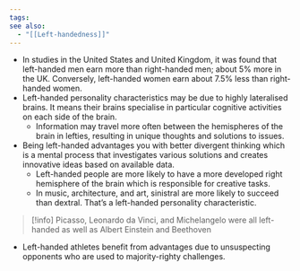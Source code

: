 ```yaml
---
tags: 
see also:
  - "[[Left-handedness]]"
---
```

- In studies in the United States and United Kingdom, it was found that left-handed men earn more than right-handed men; about 5% more in the UK. Conversely, left-handed women earn about 7.5% less than right-handed women.
- Left-handed personality characteristics may be due to highly lateralised brains. It means their brains specialise in particular cognitive activities on each side of the brain.
	- Information may travel more often between the hemispheres of the brain in lefties, resulting in unique thoughts and solutions to issues.
- Being left-handed advantages you with better divergent thinking which is a mental process that investigates various solutions and creates innovative ideas based on available data.
	- Left-handed people are more likely to have a more developed right hemisphere of the brain which is responsible for creative tasks.
	- In music, architecture, and art, sinistral are more likely to succeed than dextral. That’s a left-handed personality characteristic.

> [!info]
> Picasso, Leonardo da Vinci, and Michelangelo were all left-handed as well as Albert Einstein and Beethoven

- Left-handed athletes benefit from advantages due to unsuspecting opponents who are used to majority-righty challenges.